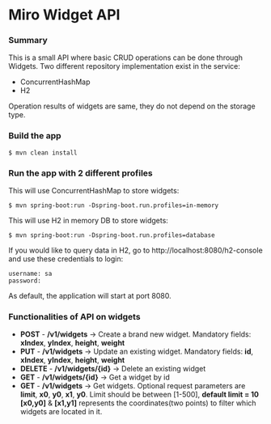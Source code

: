# Miro Widget API

### Summary
This is a small API where basic CRUD operations can be done through Widgets.
Two different repository implementation exist in the service:
 * ConcurrentHashMap
 * H2

Operation results of widgets are same, they do not depend on the storage type.
 
### Build the app
    $ mvn clean install


### Run the app with 2 different profiles
This will use ConcurrentHashMap to store widgets:

    $ mvn spring-boot:run -Dspring-boot.run.profiles=in-memory

This will use H2 in memory DB to store widgets:
    
    $ mvn spring-boot:run -Dspring-boot.run.profiles=database

If you would like to query data in H2, go to http://localhost:8080/h2-console and use these credentials to login:

    username: sa
    password:
    
As default, the application will start at port 8080.

### Functionalities of API on widgets
* **POST** - **/v1/widgets** -> Create a brand new widget. Mandatory fields: **xIndex**, **yIndex**, **height**, **weight**
* **PUT** - **/v1/widgets** -> Update an existing widget. Mandatory fields: **id**, **xIndex**, **yIndex**, **height**, **weight**
* **DELETE** - **/v1/widgets/{id}** -> Delete an existing widget
* **GET** - **/v1/widgets/{id}** -> Get a widget by id
* **GET** - **/v1/widgets** -> Get widgets. Optional request parameters are **limit**, **x0**, **y0**, **x1**, **y0**. Limit should be between [1-500], **default limit = 10** 
**[x0,y0]** & **[x1,y1]** represents the coordinates(two points) to filter which widgets are located in it.